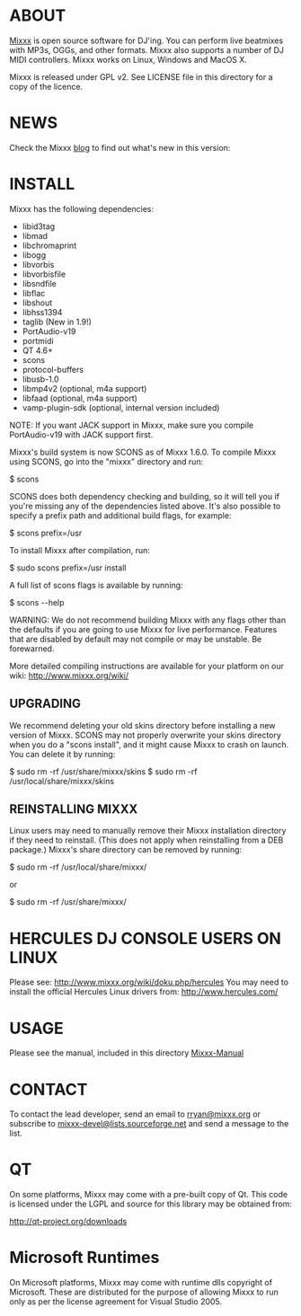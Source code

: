 # ABOUT #
[Mixxx] is open source software for DJ'ing. You can perform
live beatmixes with MP3s, OGGs, and other formats. Mixxx
also supports a number of DJ MIDI controllers.
Mixxx works on Linux, Windows and MacOS X.

Mixxx is released under GPL v2. See LICENSE file in this
directory for a copy of the licence.

# NEWS #

Check the Mixxx [blog] to find out what's new in this version:

# INSTALL #
Mixxx has the following dependencies:
- libid3tag
- libmad
- libchromaprint
- libogg
- libvorbis
- libvorbisfile
- libsndfile
- libflac
- libshout
- libhss1394
- taglib (New in 1.9!)
- PortAudio-v19
- portmidi
- QT 4.6+
- scons
- protocol-buffers
- libusb-1.0
- libmp4v2 (optional, m4a support)
- libfaad (optional, m4a support)
- vamp-plugin-sdk (optional, internal version included)

NOTE: If you want JACK support in Mixxx, make sure you
compile PortAudio-v19 with JACK support first.

Mixxx's build system is now SCONS as of Mixxx 1.6.0.
To compile Mixxx using SCONS, go into the "mixxx"
directory and run:

   $ scons

SCONS does both dependency checking and building, so it will
tell you if you're missing any of the dependencies listed above.
It's also possible to specify a prefix path and additional
build flags, for example:

   $ scons prefix=/usr

To install Mixxx after compilation, run:

   $ sudo scons prefix=/usr install

A full list of scons flags is available by running:

   $ scons --help

WARNING: We do not recommend building Mixxx with any
flags other than the defaults if you are going to use Mixxx
for live performance. Features that are disabled by default
may not compile or may be unstable. Be forewarned.

More detailed compiling instructions are available for your
platform on our wiki:
    http://www.mixxx.org/wiki/

## UPGRADING ##

We recommend deleting your old skins directory before
installing a new version of Mixxx. SCONS may not properly
overwrite your skins directory when you do a "scons install",
and it might cause Mixxx to crash on launch.
You can delete it by running:

   $ sudo rm -rf /usr/share/mixxx/skins
   $ sudo rm -rf /usr/local/share/mixxx/skins

## REINSTALLING MIXXX ##

Linux users may need to manually remove their Mixxx
installation directory if they need to reinstall. (This does
not apply when reinstalling from a DEB package.) Mixxx's
share directory can be removed by running:

   $ sudo rm -rf /usr/local/share/mixxx/

or

   $ sudo rm -rf /usr/share/mixxx/

# HERCULES DJ CONSOLE USERS ON LINUX #

Please see: http://www.mixxx.org/wiki/doku.php/hercules
You may need to install the official Hercules Linux drivers
from: http://www.hercules.com/


# USAGE #
Please see the manual, included in this directory [Mixxx-Manual]


# CONTACT #
To contact the lead developer, send an email to
rryan@mixxx.org or subscribe to
mixxx-devel@lists.sourceforge.net and send a message to the
list.

# QT #
On some platforms, Mixxx may come with a pre-built copy of
Qt. This code is licensed under the LGPL and source for this
library may be obtained from:

http://qt-project.org/downloads

# Microsoft Runtimes #
On Microsoft platforms, Mixxx may come with runtime dlls
copyright of Microsoft. These are distributed for the
purpose of allowing Mixxx to run only as per the license
agreement for Visual Studio 2005.

[Mixxx]: http://www.mixxx.org
[blog]: http://mixxxblog.blogspot.com
[Mixxx-Manual]: http://www.mixxx.org/manual
